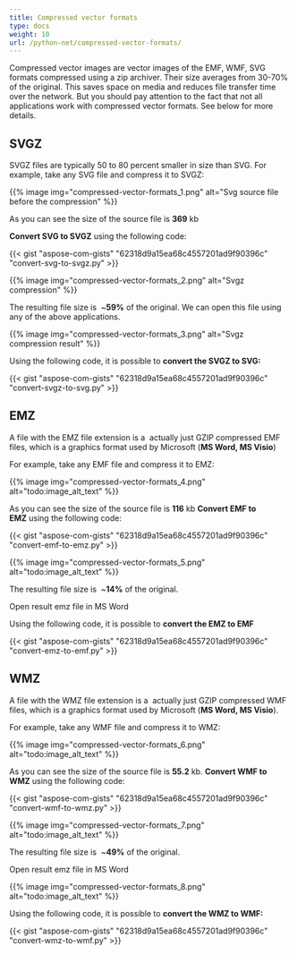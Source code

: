 ```yaml
---
title: Compressed vector formats
type: docs
weight: 10
url: /python-net/compressed-vector-formats/
---
```


Compressed vector images are vector images of the EMF, WMF, SVG formats compressed using a zip archiver. Their size averages from 30-70% of the original. This saves space on media and reduces file transfer time over the network. But you should pay attention to the fact that not all applications work with compressed vector formats. See below for more details.

## SVGZ
SVGZ files are typically 50 to 80 percent smaller in size than SVG.
For example, take any SVG file and compress it to SVGZ:

{{% image img="compressed-vector-formats_1.png" alt="Svg source file before the compression" %}}

As you can see the size of the source file is **369** kb

**Convert SVG to SVGZ** using the following code:

{{< gist "aspose-com-gists" "62318d9a15ea68c4557201ad9f90396c" "convert-svg-to-svgz.py" >}}

{{% image img="compressed-vector-formats_2.png" alt="Svgz compression" %}}

The resulting file size is  ~**59%** of the original.
We can open this file using any of the above applications.

{{% image img="compressed-vector-formats_3.png" alt="Svgz compression result" %}}

Using the following code, it is possible to **convert the SVGZ to SVG:**

{{< gist "aspose-com-gists" "62318d9a15ea68c4557201ad9f90396c" "convert-svgz-to-svg.py" >}}

## EMZ
A file with the EMZ file extension is a  actually just GZIP compressed EMF files, which is a graphics format used by Microsoft (**MS Word, MS Visio**)

For example, take any EMF file and compress it to EMZ:

{{% image img="compressed-vector-formats_4.png" alt="todo:image_alt_text" %}}

As you can see the size of the source file is **116** kb
**Convert EMF to EMZ** using the following code:

{{< gist "aspose-com-gists" "62318d9a15ea68c4557201ad9f90396c" "convert-emf-to-emz.py" >}}

{{% image img="compressed-vector-formats_5.png" alt="todo:image_alt_text" %}}

The resulting file size is  ~**14%** of the original.

Open result emz file in MS Word

Using the following code, it is possible to **convert the EMZ to EMF**

{{< gist "aspose-com-gists" "62318d9a15ea68c4557201ad9f90396c" "convert-emz-to-emf.py" >}}

## WMZ
A file with the WMZ file extension is a  actually just GZIP compressed WMF files, which is a graphics format used by Microsoft (**MS Word, MS Visio**).

For example, take any WMF file and compress it to WMZ:

{{% image img="compressed-vector-formats_6.png" alt="todo:image_alt_text" %}}

As you can see the size of the source file is **55.2** kb. **Convert WMF to WMZ** using the following code:

{{< gist "aspose-com-gists" "62318d9a15ea68c4557201ad9f90396c" "convert-wmf-to-wmz.py" >}}

{{% image img="compressed-vector-formats_7.png" alt="todo:image_alt_text" %}}

The resulting file size is  ~**49%** of the original.

Open result emz file in MS Word

{{% image img="compressed-vector-formats_8.png" alt="todo:image_alt_text" %}}

Using the following code, it is possible to **convert the WMZ to WMF:**

{{< gist "aspose-com-gists" "62318d9a15ea68c4557201ad9f90396c" "convert-wmz-to-wmf.py" >}}

